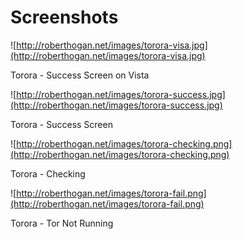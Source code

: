 # Screenshots #

![http://roberthogan.net/images/torora-visa.jpg](http://roberthogan.net/images/torora-visa.jpg)

Torora - Success Screen on Vista

![http://roberthogan.net/images/torora-success.jpg](http://roberthogan.net/images/torora-success.jpg)

Torora - Success Screen

![http://roberthogan.net/images/torora-checking.png](http://roberthogan.net/images/torora-checking.png)

Torora - Checking

![http://roberthogan.net/images/torora-fail.png](http://roberthogan.net/images/torora-fail.png)

Torora - Tor Not Running